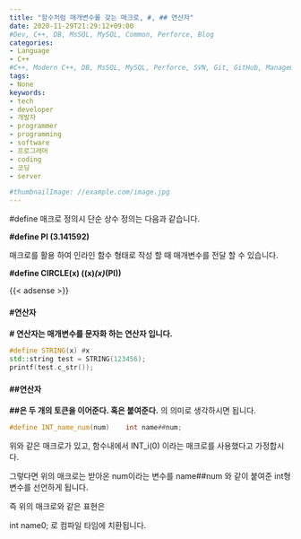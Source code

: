 ```yaml
---
title: "함수처럼 매개변수를 갖는 매크로, #, ## 연산자"
date: 2020-11-29T21:29:12+09:00
#Dev, C++, DB, MsSQL, MySQL, Common, Perforce, Blog
categories:
- Language
- C++
#C++, Modern C++, DB, MsSQL, MySQL, Perforce, SVN, Git, GitHub, Management, Blog, Hugo, Architecture
tags:
- None
keywords:
- tech
- developer
- 개발자
- programmer
- programming
- software
- 프로그래머
- coding
- 코딩
- server

#thumbnailImage: //example.com/image.jpg
---
```


#define 매크로 정의시 단순 상수 정의는 다음과 같습니다.

**#define PI   (3.141592)**

매크로를 활용 하여 인라인 함수 형태로 작성 할 때 매개변수를 전달 할 수 있습니다.

**\#define CIRCLE(x) ((x)*(x)*(PI))**

<!--more-->

  

{{< adsense >}}

#### #연산자

**# 연산자는 매개변수를 문자화 하는 연산자 입니다.**

```cpp
#define STRING(x) #x
std::string test = STRING(123456);
printf(test.c_str());
```

  

  

#### ##연산자

**##은 두 개의 토큰을 이어준다. 혹은 붙여준다.** 의 의미로 생각하시면 됩니다. 

```cpp
#define INT_name_num(num)    int name##num;
```

위와 같은 매크로가 있고, 함수내에서 INT_i(0) 이라는 매크로를 사용했다고 가정합시다.

그렇다면 위의 매크로는 받아온 num이라는 변수를 name##num 와 같이 붙여준 int형 변수를 선언하게 됩니다. 

즉 위의 매크로와 같은 표현은 

int name0; 로 컴파일 타임에 치환됩니다.
